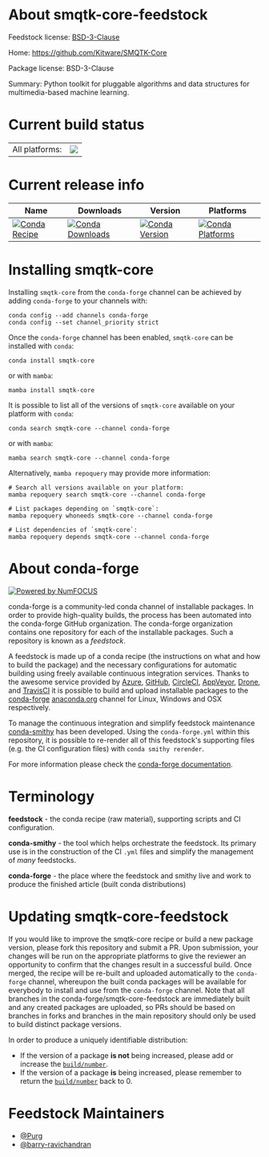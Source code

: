 About smqtk-core-feedstock
==========================

Feedstock license: [BSD-3-Clause](https://github.com/conda-forge/smqtk-core-feedstock/blob/main/LICENSE.txt)

Home: https://github.com/Kitware/SMQTK-Core

Package license: BSD-3-Clause

Summary: Python toolkit for pluggable algorithms and data structures for multimedia-based machine learning.

Current build status
====================


<table><tr><td>All platforms:</td>
    <td>
      <a href="https://dev.azure.com/conda-forge/feedstock-builds/_build/latest?definitionId=20852&branchName=main">
        <img src="https://dev.azure.com/conda-forge/feedstock-builds/_apis/build/status/smqtk-core-feedstock?branchName=main">
      </a>
    </td>
  </tr>
</table>

Current release info
====================

| Name | Downloads | Version | Platforms |
| --- | --- | --- | --- |
| [![Conda Recipe](https://img.shields.io/badge/recipe-smqtk--core-green.svg)](https://anaconda.org/conda-forge/smqtk-core) | [![Conda Downloads](https://img.shields.io/conda/dn/conda-forge/smqtk-core.svg)](https://anaconda.org/conda-forge/smqtk-core) | [![Conda Version](https://img.shields.io/conda/vn/conda-forge/smqtk-core.svg)](https://anaconda.org/conda-forge/smqtk-core) | [![Conda Platforms](https://img.shields.io/conda/pn/conda-forge/smqtk-core.svg)](https://anaconda.org/conda-forge/smqtk-core) |

Installing smqtk-core
=====================

Installing `smqtk-core` from the `conda-forge` channel can be achieved by adding `conda-forge` to your channels with:

```
conda config --add channels conda-forge
conda config --set channel_priority strict
```

Once the `conda-forge` channel has been enabled, `smqtk-core` can be installed with `conda`:

```
conda install smqtk-core
```

or with `mamba`:

```
mamba install smqtk-core
```

It is possible to list all of the versions of `smqtk-core` available on your platform with `conda`:

```
conda search smqtk-core --channel conda-forge
```

or with `mamba`:

```
mamba search smqtk-core --channel conda-forge
```

Alternatively, `mamba repoquery` may provide more information:

```
# Search all versions available on your platform:
mamba repoquery search smqtk-core --channel conda-forge

# List packages depending on `smqtk-core`:
mamba repoquery whoneeds smqtk-core --channel conda-forge

# List dependencies of `smqtk-core`:
mamba repoquery depends smqtk-core --channel conda-forge
```


About conda-forge
=================

[![Powered by
NumFOCUS](https://img.shields.io/badge/powered%20by-NumFOCUS-orange.svg?style=flat&colorA=E1523D&colorB=007D8A)](https://numfocus.org)

conda-forge is a community-led conda channel of installable packages.
In order to provide high-quality builds, the process has been automated into the
conda-forge GitHub organization. The conda-forge organization contains one repository
for each of the installable packages. Such a repository is known as a *feedstock*.

A feedstock is made up of a conda recipe (the instructions on what and how to build
the package) and the necessary configurations for automatic building using freely
available continuous integration services. Thanks to the awesome service provided by
[Azure](https://azure.microsoft.com/en-us/services/devops/), [GitHub](https://github.com/),
[CircleCI](https://circleci.com/), [AppVeyor](https://www.appveyor.com/),
[Drone](https://cloud.drone.io/welcome), and [TravisCI](https://travis-ci.com/)
it is possible to build and upload installable packages to the
[conda-forge](https://anaconda.org/conda-forge) [anaconda.org](https://anaconda.org/)
channel for Linux, Windows and OSX respectively.

To manage the continuous integration and simplify feedstock maintenance
[conda-smithy](https://github.com/conda-forge/conda-smithy) has been developed.
Using the ``conda-forge.yml`` within this repository, it is possible to re-render all of
this feedstock's supporting files (e.g. the CI configuration files) with ``conda smithy rerender``.

For more information please check the [conda-forge documentation](https://conda-forge.org/docs/).

Terminology
===========

**feedstock** - the conda recipe (raw material), supporting scripts and CI configuration.

**conda-smithy** - the tool which helps orchestrate the feedstock.
                   Its primary use is in the construction of the CI ``.yml`` files
                   and simplify the management of *many* feedstocks.

**conda-forge** - the place where the feedstock and smithy live and work to
                  produce the finished article (built conda distributions)


Updating smqtk-core-feedstock
=============================

If you would like to improve the smqtk-core recipe or build a new
package version, please fork this repository and submit a PR. Upon submission,
your changes will be run on the appropriate platforms to give the reviewer an
opportunity to confirm that the changes result in a successful build. Once
merged, the recipe will be re-built and uploaded automatically to the
`conda-forge` channel, whereupon the built conda packages will be available for
everybody to install and use from the `conda-forge` channel.
Note that all branches in the conda-forge/smqtk-core-feedstock are
immediately built and any created packages are uploaded, so PRs should be based
on branches in forks and branches in the main repository should only be used to
build distinct package versions.

In order to produce a uniquely identifiable distribution:
 * If the version of a package **is not** being increased, please add or increase
   the [``build/number``](https://docs.conda.io/projects/conda-build/en/latest/resources/define-metadata.html#build-number-and-string).
 * If the version of a package **is** being increased, please remember to return
   the [``build/number``](https://docs.conda.io/projects/conda-build/en/latest/resources/define-metadata.html#build-number-and-string)
   back to 0.

Feedstock Maintainers
=====================

* [@Purg](https://github.com/Purg/)
* [@barry-ravichandran](https://github.com/barry-ravichandran/)

